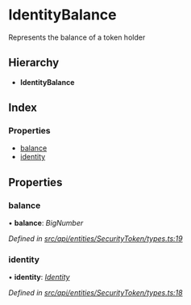 # IdentityBalance

Represents the balance of a token holder

## Hierarchy

* **IdentityBalance**

## Index

### Properties

* [balance](identitybalance.md#balance)
* [identity](identitybalance.md#identity)

## Properties

### balance

• **balance**: _BigNumber_

_Defined in_ [_src/api/entities/SecurityToken/types.ts:19_](https://github.com/PolymathNetwork/polymesh-sdk/blob/a0872cf4/src/api/entities/SecurityToken/types.ts#L19)

### identity

• **identity**: [_Identity_](../classes/identity.md)

_Defined in_ [_src/api/entities/SecurityToken/types.ts:18_](https://github.com/PolymathNetwork/polymesh-sdk/blob/a0872cf4/src/api/entities/SecurityToken/types.ts#L18)

